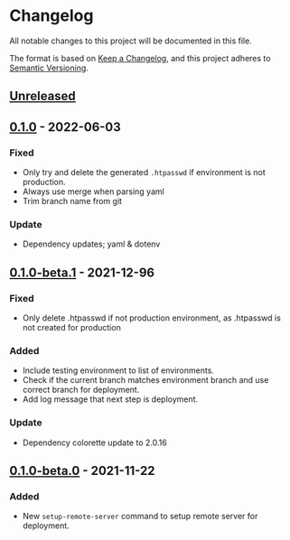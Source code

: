 # Changelog
All notable changes to this project will be documented in this file.

The format is based on [Keep a Changelog](https://keepachangelog.com/en/1.0.0/),
and this project adheres to [Semantic Versioning](https://semver.org/spec/v2.0.0.html).

## [Unreleased]


## [0.1.0] - 2022-06-03

### Fixed
- Only try and delete the generated `.htpasswd` if environment is not production.
- Always use merge when parsing yaml
- Trim branch name from git

 ### Update
- Dependency updates; yaml & dotenv

## [0.1.0-beta.1] - 2021-12-96

### Fixed
 - Only delete .htpasswd if not production environment, as .htpasswd is not created for production

### Added
 - Include testing environment to list of environments.
 - Check if the current branch matches environment branch and use correct branch for deployment.
 - Add log message that next step is deployment.

 ### Update
 - Dependency colorette update to 2.0.16

## [0.1.0-beta.0] - 2021-11-22

### Added

* New `setup-remote-server` command to setup remote server for deployment.

[Unreleased]:https://github.com/wearerequired/js/compare/@wearerequired/setup-remote-server@0.1.0...HEAD
[0.1.0]:https://github.com/wearerequired/js/compare/@wearerequired/setup-remote-server@0.1.0-beta.1...@wearerequired/setup-remote-server@0.1.0
[0.1.0-beta.1]: https://github.com/wearerequired/js/releases/tag/@wearerequired/setup-remote-server@0.1.0-beta.0...@wearerequired/setup-remote-server@0.1.0-beta.1
[0.1.0-beta.0]: https://github.com/wearerequired/js/releases/tag/@wearerequired/setup-remote-server@0.1.0-beta.0
